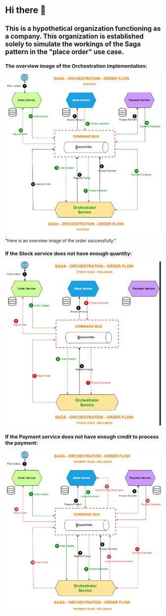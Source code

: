 # Hi there 👋
## This is a hypothetical organization functioning as a company. This organization is established solely to simulate the workings of the Saga pattern in the "place order" use case. 

### The overview image of the Orchestration implementation:
![flow-success](./flow-success.png).
</br>
"Here is an overview image of the order successfully."

### If the Stock service does not have enough quantity:
![stock-failure](./product-cancel.png)
</br>

### If the Payment service does not have enough credit to process the payment:
![payment-failure](./payment-cancel.png)
</br>
